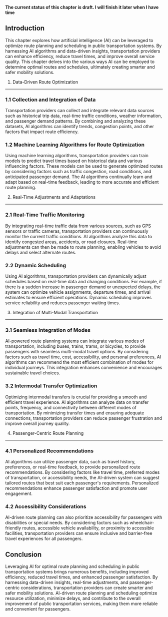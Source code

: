 **The current status of this chapter is draft. I will finish it later when I have time**

Introduction
------------

This chapter explores how artificial intelligence (AI) can be leveraged to optimize route planning and scheduling in public transportation systems. By harnessing AI algorithms and data-driven insights, transportation providers can enhance efficiency, reduce travel times, and improve overall service quality. This chapter delves into the various ways AI can be employed to determine optimal routes and schedules, ultimately creating smarter and safer mobility solutions.

1. Data-Driven Route Optimization
---------------------------------

### 1.1 Collection and Integration of Data

Transportation providers can collect and integrate relevant data sources such as historical trip data, real-time traffic conditions, weather information, and passenger demand patterns. By combining and analyzing these datasets, AI algorithms can identify trends, congestion points, and other factors that impact route efficiency.

### 1.2 Machine Learning Algorithms for Route Optimization

Using machine learning algorithms, transportation providers can train models to predict travel times based on historical data and various influencing factors. These models can be used to generate optimized routes by considering factors such as traffic congestion, road conditions, and anticipated passenger demand. The AI algorithms continually learn and adapt based on real-time feedback, leading to more accurate and efficient route planning.

2. Real-Time Adjustments and Adaptations
----------------------------------------

### 2.1 Real-Time Traffic Monitoring

By integrating real-time traffic data from various sources, such as GPS sensors or traffic cameras, transportation providers can continuously monitor the current traffic conditions. AI algorithms analyze this data to identify congested areas, accidents, or road closures. Real-time adjustments can then be made to route planning, enabling vehicles to avoid delays and select alternate routes.

### 2.2 Dynamic Scheduling

Using AI algorithms, transportation providers can dynamically adjust schedules based on real-time data and changing conditions. For example, if there is a sudden increase in passenger demand or unexpected delays, the system can optimize vehicle assignments, departure times, and arrival estimates to ensure efficient operations. Dynamic scheduling improves service reliability and reduces passenger waiting times.

3. Integration of Multi-Modal Transportation
--------------------------------------------

### 3.1 Seamless Integration of Modes

AI-powered route planning systems can integrate various modes of transportation, including buses, trains, trams, or bicycles, to provide passengers with seamless multi-modal travel options. By considering factors such as travel time, cost, accessibility, and personal preferences, AI algorithms can recommend the most efficient combination of modes for individual journeys. This integration enhances convenience and encourages sustainable travel choices.

### 3.2 Intermodal Transfer Optimization

Optimizing intermodal transfers is crucial for providing a smooth and efficient travel experience. AI algorithms can analyze data on transfer points, frequency, and connectivity between different modes of transportation. By minimizing transfer times and ensuring adequate connections, transportation providers can reduce passenger frustration and improve overall journey quality.

4. Passenger-Centric Route Planning
-----------------------------------

### 4.1 Personalized Recommendations

AI algorithms can utilize passenger data, such as travel history, preferences, or real-time feedback, to provide personalized route recommendations. By considering factors like travel time, preferred modes of transportation, or accessibility needs, the AI-driven system can suggest tailored routes that best suit each passenger's requirements. Personalized recommendations enhance passenger satisfaction and promote user engagement.

### 4.2 Accessibility Considerations

AI-driven route planning can also prioritize accessibility for passengers with disabilities or special needs. By considering factors such as wheelchair-friendly routes, accessible vehicle availability, or proximity to accessible facilities, transportation providers can ensure inclusive and barrier-free travel experiences for all passengers.

Conclusion
----------

Leveraging AI for optimal route planning and scheduling in public transportation systems brings numerous benefits, including improved efficiency, reduced travel times, and enhanced passenger satisfaction. By harnessing data-driven insights, real-time adjustments, and passenger-centric considerations, transportation providers can create smarter and safer mobility solutions. AI-driven route planning and scheduling optimize resource utilization, minimize delays, and contribute to the overall improvement of public transportation services, making them more reliable and convenient for passengers.
